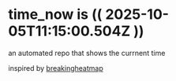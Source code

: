 # time_now is (( 2025-10-05T11:15:00.504Z ))

an automated repo that shows the currnent time

inspired by [breakingheatmap](https://github.com/breakingheatmap/breakingheatmap)